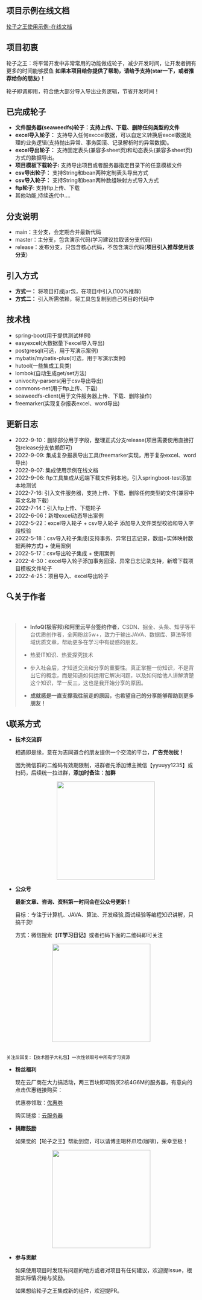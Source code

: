 ## 项目示例在线文档

<a href="http://it-learning-diary.gitee.io/it-wheels-king-inline-doc" target="_blank">轮子之王使用示例-在线文档</a>


## 项目初衷

轮子之王：将平常开发中非常常用的功能做成轮子，减少开发时间，让开发者拥有更多的时间能够摸鱼
<b>如果本项目给你提供了帮助，请给予支持(star一下，或者推荐给你的朋友)！</b>

轮子即调即用，符合绝大部分导入导出业务逻辑，节省开发时间！


## 已完成轮子

- <b>文件服务器(seaweedfs)轮子：支持上传、下载、删除任何类型的文件</b> 
- <b>excel导入轮子：</b> 支持导入任何exccel数据，可以自定义转换后excel数据处理的业务逻辑(支持抛出异常、事务回滚、记录解析时的异常数据)。
- <b>excel导出轮子：</b> 支持固定表头(兼容多sheet页)和动态表头(兼容多sheet页)方式的数据导出。
- <b>项目模板下载轮子:</b> 支持导出项目或者服务器指定目录下的任意模板文件
- <b>csv导出轮子：</b> 支持String和bean两种定制表头导出方式
- <b>csv导入轮子：</b> 支持String和bean两种数组映射方式导入方式
- <b>ftp轮子</b>: 支持ftp上传、下载
- 其他功能,持续迭代中....



## 分支说明

- main：主分支，会定期合并最新代码
- master：主分支，包含演示代码(学习建议拉取该分支代码)
- release：发布分支，只包含核心代码，不包含演示代码(<b>项目引入推荐使用该分支</b>)

## 引入方式


- <b>方式一：</b> 将项目打成jar包，在项目中引入(100%推荐)
- <b>方式二：</b> 引入所需依赖，将工具包复制到自己项目的代码中

## 技术栈

- spring-boot(用于提供测试样例)
- easyexcel(大数据量下excel导入导出)
- postgresql(可选，用于写演示案例)
- mybatis/mybatis-plus(可选，用于写演示案例)
- hutool(一些集成工具类)
- lombok(自动生成get/set方法)
- univocity-parsers(用于csv导出导出)
- commons-net(用于ftp上传、下载)
- seaweedfs-client(用于文件服务器上传、下载、删除操作)
- freemarker(实现复杂报表excel、word导出)



## 更新日志

  - 2022-9-10：删除部分用于字段，整理正式分支release(项目需要使用直接打包release分支依赖即可)
  - 2022-9-09: 集成复杂报表导出工具(freemarker实现，用于复杂excel、word导出)
  - 2022-9-07: 集成使用示例在线文档
  - 2022-9-06: ftp工具集成从远端下载文件到本地，引入springboot-test添加本地测试
  - 2022-7-16: 引入文件服务器，支持上传、下载、删除任何类型的文件(兼容中英文名称下载)
  - 2022-7-14：引入ftp上传、下载轮子
  - 2022-6-06：新增excel动态导出案例
  - 2022-5-22：excel导入轮子 + csv导入轮子 添加导入文件类型校验和导入字段校验
  - 2022-5-18：csv导入轮子集成(支持事务、异常日志记录，数组+实体映射数据两种方式) + 使用案例
  - 2022-5-17：csv导出轮子集成 + 使用案例
  - 2022-4-30：excel导入轮子添加事务回滚、异常日志记录支持，新增下载项目模板文件轮子
  - 2022-4-25：项目导入、excel导出轮子

## 🔍关于作者
<br/>


> - <b>InfoQ(极客邦)和阿里云平台签约作者</b>，CSDN、掘金、头条、知乎等平台优质创作者，全网粉丝5w+，致力于输出JAVA、数据库、算法等领域优质文章，帮助更多在学习中有疑惑的朋友。
>
> - 热爱IT知识、热爱探究技术
> 
> - 步入社会后，才知道交流和分享的重要性。真正掌握一份知识，不是背出它的概念，而是知道如何运用它解决问题，以及如何给他人讲解清楚这个知识，举一反三，这也是我开始分享的原因。
> 
> - **成就感是一直支撑我往前走的原因，也希望自己的分享能够帮助到更多朋友！**

## 📞联系方式



- **技术交流群**

	相遇即是缘，意在为志同道合的朋友提供一个交流的平台，**广告党勿扰！**<br>
	
	因为微信群的二维码有效期限制，进群者先添加博主微信【yyuuyy1235】或扫码，后续统一拉进群，**添加时备注：加群**
	
   <div align="center">
        <img src="https://it-diary-1308244209.cos.ap-guangzhou.myqcloud.com//image20220501120429.png" width="260px">
    </div>
  
  


- **公众号**

	**最新文章、咨询、资料第一时间会在公众号更新！**<br>
	
	目标：专注于计算机、JAVA、算法、开发经验,面试经验等编程知识讲解，只搞干货!<br>
	
	方式：微信搜索【**IT学习日记**】或者扫码下面的二维码即可关注

<div align="center">
        <img src="https://it-diary-1308244209.cos.ap-guangzhou.myqcloud.com//image20220501120516.png" width="260px">
    	</div>

<br>

    关注后回复:【技术圈子大礼包】一次性领取号中所有学习资源



- **粉丝福利**

	现在云厂商在大力搞活动，两三百块即可购买2核4G6M的服务器，有意向的点击优惠链接购买：

	优惠劵领取：<a href="https://curl.qcloud.com/YIRVbiCZ" title="优惠劵" target="_blank">优惠劵</a>
	
	购买链接：<a href="https://curl.qcloud.com/EMjgIkAC" title="云服务器" target="_blank">云服务器</a>
	


- **捐赠鼓励**

	如果觉的【轮子之王】帮助到您，可以请博主喝杯爪哇(咖啡)，荣幸至极！
<div align="center">
        <img src="https://it-diary-1308244209.cos.ap-guangzhou.myqcloud.com//image20220501120559.png" width="260px">
    	</div>



- **参与贡献**

	如果使用项目时发现有问题的地方或者对项目有任何建议，欢迎提Issue，根据实际情况给与奖励。
	
	如果想给轮子之王集成新的组件，欢迎提PR。
